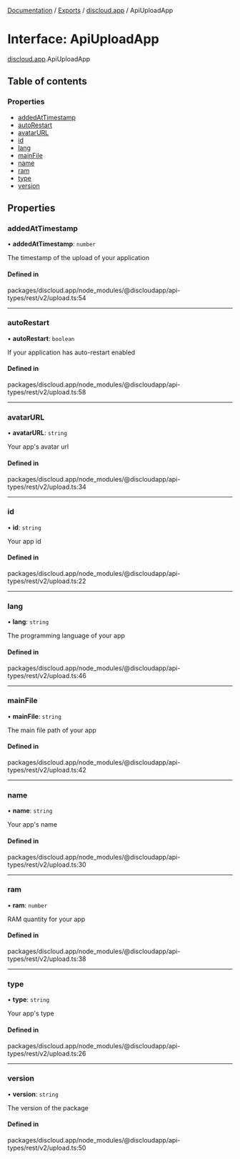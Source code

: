 [Documentation](../README.md) / [Exports](../modules.md) / [discloud.app](../modules/discloud_app.md) / ApiUploadApp

# Interface: ApiUploadApp

[discloud.app](../modules/discloud_app.md).ApiUploadApp

## Table of contents

### Properties

- [addedAtTimestamp](discloud_app.ApiUploadApp.md#addedattimestamp)
- [autoRestart](discloud_app.ApiUploadApp.md#autorestart)
- [avatarURL](discloud_app.ApiUploadApp.md#avatarurl)
- [id](discloud_app.ApiUploadApp.md#id)
- [lang](discloud_app.ApiUploadApp.md#lang)
- [mainFile](discloud_app.ApiUploadApp.md#mainfile)
- [name](discloud_app.ApiUploadApp.md#name)
- [ram](discloud_app.ApiUploadApp.md#ram)
- [type](discloud_app.ApiUploadApp.md#type)
- [version](discloud_app.ApiUploadApp.md#version)

## Properties

### addedAtTimestamp

• **addedAtTimestamp**: `number`

The timestamp of the upload of your application

#### Defined in

packages/discloud.app/node_modules/@discloudapp/api-types/rest/v2/upload.ts:54

___

### autoRestart

• **autoRestart**: `boolean`

If your application has auto-restart enabled

#### Defined in

packages/discloud.app/node_modules/@discloudapp/api-types/rest/v2/upload.ts:58

___

### avatarURL

• **avatarURL**: `string`

Your app's avatar url

#### Defined in

packages/discloud.app/node_modules/@discloudapp/api-types/rest/v2/upload.ts:34

___

### id

• **id**: `string`

Your app id

#### Defined in

packages/discloud.app/node_modules/@discloudapp/api-types/rest/v2/upload.ts:22

___

### lang

• **lang**: `string`

The programming language of your app

#### Defined in

packages/discloud.app/node_modules/@discloudapp/api-types/rest/v2/upload.ts:46

___

### mainFile

• **mainFile**: `string`

The main file path of your app

#### Defined in

packages/discloud.app/node_modules/@discloudapp/api-types/rest/v2/upload.ts:42

___

### name

• **name**: `string`

Your app's name

#### Defined in

packages/discloud.app/node_modules/@discloudapp/api-types/rest/v2/upload.ts:30

___

### ram

• **ram**: `number`

RAM quantity for your app

#### Defined in

packages/discloud.app/node_modules/@discloudapp/api-types/rest/v2/upload.ts:38

___

### type

• **type**: `string`

Your app's type

#### Defined in

packages/discloud.app/node_modules/@discloudapp/api-types/rest/v2/upload.ts:26

___

### version

• **version**: `string`

The version of the package

#### Defined in

packages/discloud.app/node_modules/@discloudapp/api-types/rest/v2/upload.ts:50
